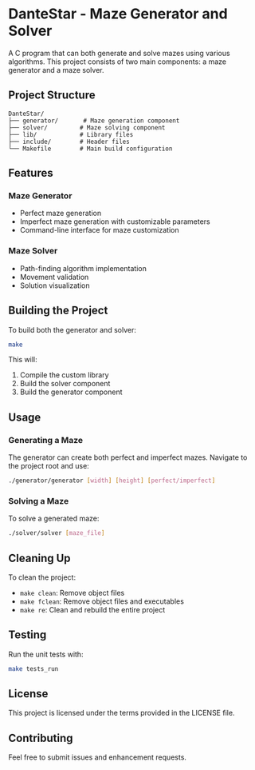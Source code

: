 # DanteStar - Maze Generator and Solver

A C program that can both generate and solve mazes using various algorithms. This project consists of two main components: a maze generator and a maze solver.

## Project Structure

```
DanteStar/
├── generator/       # Maze generation component
├── solver/         # Maze solving component
├── lib/            # Library files
├── include/        # Header files
└── Makefile        # Main build configuration
```

## Features

### Maze Generator
- Perfect maze generation
- Imperfect maze generation with customizable parameters
- Command-line interface for maze customization

### Maze Solver
- Path-finding algorithm implementation
- Movement validation
- Solution visualization

## Building the Project

To build both the generator and solver:

```bash
make
```

This will:
1. Compile the custom library
2. Build the solver component
3. Build the generator component

## Usage

### Generating a Maze

The generator can create both perfect and imperfect mazes. Navigate to the project root and use:

```bash
./generator/generator [width] [height] [perfect/imperfect]
```

### Solving a Maze

To solve a generated maze:

```bash
./solver/solver [maze_file]
```

## Cleaning Up

To clean the project:
- `make clean`: Remove object files
- `make fclean`: Remove object files and executables
- `make re`: Clean and rebuild the entire project

## Testing

Run the unit tests with:

```bash
make tests_run
```

## License

This project is licensed under the terms provided in the LICENSE file.

## Contributing

Feel free to submit issues and enhancement requests. 